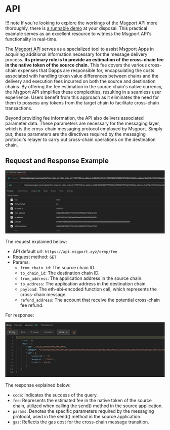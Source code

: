 # API

!!! note
    If you're looking to explore the workings of the Msgport API more thoroughly, there is [a runnable demo](https://github.com/msgport/msgport-demo) at your disposal. This practical example serves as an excellent resource to witness the Msgport API's functionality in real-time.

The [Msgport API](https://github.com/msgport/msgport-api) serves as a specialized tool to assist Msgport Apps in acquiring additional information necessary for the message delivery process. **Its primary role is to provide an estimation of the cross-chain fee in the native token of the source chain.** This fee covers the various cross-chain expenses that Dapps are responsible for, encapsulating the costs associated with handling token value differences between chains and the delivery and execution fees incurred on both the source and destination chains. By offering the fee estimation in the source chain's native currency, the Msgport API simplifies these complexities, resulting in a seamless user experience. Users benefit from this approach as it eliminates the need for them to possess any tokens from the target chain to facilitate cross-chain transactions.

Beyond providing fee information, the API also delivers associated parameter data. These parameters are necessary for the messaging layer, which is the cross-chain messaging protocol employed by Msgport. Simply put, these parameters are the directives required by the messaging protocol's relayer to carry out cross-chain operations on the destination chain.

## Request and Response Example

![msgport api request](../images/msgport-api-request.png)

The request explained below:

* API default url: `https://api.msgport.xyz/ormp/fee`
* Request method: `GET`
* Params:
    * `from_chain_id`: The source chain ID.
    * `to_chain_id`: The destination chain ID.
    * `from_address`: The application address in the source chain.
    * `to_address`: The application address in the destination chain.
    * `payload`:  The eth-abi-encoded function call, which represents the cross-chain message.
    * `refund_address`: The account that receive the potential cross-chain fee refund.

For response:

![msgport api response](../images/msgport-api-response.png)

The response explained below:

- `code`: Indicates the success of the query.
- `fee`: Represents the estimated fee in the native token of the source chain, utilized when calling the send() method in the source application.
- `params`: Denotes the specific parameters required by the messaging protocol, used in the send() method in the source application.
- `gas`: Reflects the gas cost for the cross-chain message transition.